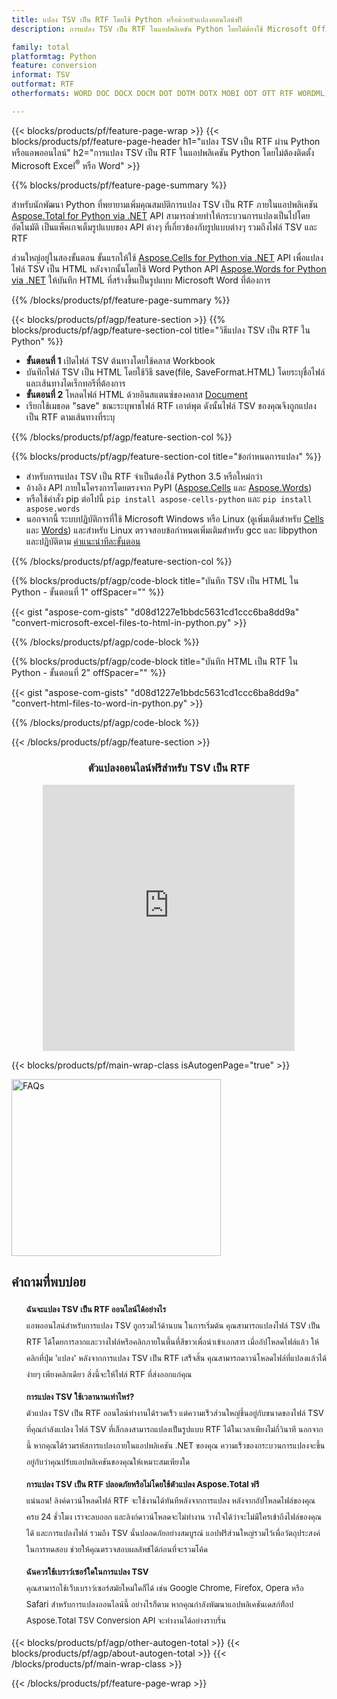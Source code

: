 ```yaml
---
title: แปลง TSV เป็น RTF โดยใช้ Python หรือด้วยตัวแปลงออนไลน์ฟรี
description: การแปลง TSV เป็น RTF ในแอปพลิเคชัน Python โดยไม่ต้องใช้ Microsoft Office หรือทางออนไลน์ ทดสอบตัวแปลง TSV เป็น RTF ออนไลน์ฟรีอย่างรวดเร็วก่อนที่จะรวมโค้ด 

family: total
platformtag: Python
feature: conversion
informat: TSV
outformat: RTF
otherformats: WORD DOC DOCX DOCM DOT DOTM DOTX MOBI ODT OTT RTF WORDML

---
```

{{< blocks/products/pf/feature-page-wrap >}}
{{< blocks/products/pf/feature-page-header h1="แปลง TSV เป็น RTF ผ่าน Python หรือแอพออนไลน์" h2="การแปลง TSV เป็น RTF ในแอปพลิเคชัน Python โดยไม่ต้องติดตั้ง Microsoft Excel<sup>&reg;</sup> หรือ Word" >}}

{{% blocks/products/pf/feature-page-summary %}}

สำหรับนักพัฒนา Python ที่พยายามเพิ่มคุณสมบัติการแปลง TSV เป็น RTF ภายในแอปพลิเคชัน [Aspose.Total for Python via .NET](https://products.aspose.com/total/python-net/) API สามารถช่วยทำให้กระบวนการแปลงเป็นไปโดยอัตโนมัติ เป็นแพ็คเกจเต็มรูปแบบของ API ต่างๆ ที่เกี่ยวข้องกับรูปแบบต่างๆ รวมถึงไฟล์ TSV และ RTF

ส่วนใหญ่อยู่ในสองขั้นตอน ขั้นแรกให้ใช้ [Aspose.Cells for Python via .NET](https://products.aspose.com/cells/python-net/) API เพื่อแปลงไฟล์ TSV เป็น HTML หลังจากนั้นโดยใช้ Word Python API [Aspose.Words for Python via .NET](https://products.aspose.com/words/python-net/) ให้บันทึก HTML ที่สร้างขึ้นเป็นรูปแบบ Microsoft Word ที่ต้องการ 

{{% /blocks/products/pf/feature-page-summary %}}

{{< blocks/products/pf/agp/feature-section >}}
{{% blocks/products/pf/agp/feature-section-col title="วิธีแปลง TSV เป็น RTF ใน Python" %}}
- **ขั้นตอนที่ 1** เปิดไฟล์ TSV ต้นทางโดยใช้คลาส Workbook
- บันทึกไฟล์ TSV เป็น HTML โดยใช้วิธี save(file, SaveFormat.HTML) โดยระบุชื่อไฟล์และเส้นทางไดเร็กทอรีที่ต้องการ
-  **ขั้นตอนที่ 2** โหลดไฟล์ HTML ด้วยอินสแตนซ์ของคลาส [Document](https://reference.aspose.com/words/python-net/aspose.words/document/)
-  เรียกใช้เมธอด "save" ขณะระบุพาธไฟล์ RTF เอาต์พุต ดังนั้นไฟล์ TSV ของคุณจึงถูกแปลงเป็น RTF ตามเส้นทางที่ระบุ

{{% /blocks/products/pf/agp/feature-section-col %}}

{{% blocks/products/pf/agp/feature-section-col title="ข้อกำหนดการแปลง" %}}

- สำหรับการแปลง TSV เป็น RTF จำเป็นต้องใช้ Python 3.5 หรือใหม่กว่า
- อ้างอิง API ภายในโครงการโดยตรงจาก PyPI ([Aspose.Cells](https://pypi.org/project/aspose-cells-python/) และ [Aspose.Words](https://pypi.org/project/aspose-words/))
-  หรือใช้คำสั่ง pip ต่อไปนี้ ```pip install aspose-cells-python``` และ ```pip install aspose.words```
-  นอกจากนี้ ระบบปฏิบัติการที่ใช้ Microsoft Windows หรือ Linux (ดูเพิ่มเติมสำหรับ [Cells](https://docs.aspose.com/cells/python-net/getting-started/#installation) และ [Words](https://docs.aspose.com/words/python-net/system-requirements/)) และสำหรับ Linux ตรวจสอบข้อกำหนดเพิ่มเติมสำหรับ gcc และ libpython และปฏิบัติตาม [คำแนะนำทีละขั้นตอน](https://docs.aspose.com/words/python-net/installation/)
 

{{% /blocks/products/pf/agp/feature-section-col %}}

{{% blocks/products/pf/agp/code-block title="บันทึก TSV เป็น HTML ใน Python - ขั้นตอนที่ 1" offSpacer="" %}}

{{< gist "aspose-com-gists" "d08d1227e1bbdc5631cd1ccc6ba8dd9a" "convert-microsoft-excel-files-to-html-in-python.py" >}}

{{% /blocks/products/pf/agp/code-block %}}

{{% blocks/products/pf/agp/code-block title="บันทึก HTML เป็น RTF ใน Python - ขั้นตอนที่ 2" offSpacer="" %}}

{{< gist "aspose-com-gists" "d08d1227e1bbdc5631cd1ccc6ba8dd9a" "convert-html-files-to-word-in-python.py" >}}

{{% /blocks/products/pf/agp/code-block %}}

{{< /blocks/products/pf/agp/feature-section >}}

<div class="container-fluid agp-content bg-white aboutfile box-1 vh100 section nopbtm">
<div class=container>
<div class=row>
<div class="demobox tc col-md-12 padding-0" align="center">

<h3>ตัวแปลงออนไลน์ฟรีสำหรับ TSV เป็น RTF</h3>

<iframe style="border: none; height: 426px;" scrolling="no" src="https://total-conversion-app-65z5r2lp.qa.k8s.dynabic.com/?to=rtf&from=tsv" id="child-iframe" width="80%"></iframe>

</div></div>
</div></div>

{{< blocks/products/pf/main-wrap-class isAutogenPage="true" >}}
<style>.howtolist li{margin-right: 0!important;line-height: 26px;position: relative;margin-bottom: 10px;font-size: 13px;list-style-type: none;}</style>
<div class="col-md-12 tl bg-gray-dark howtolist section">
  <a class="anchor" name="faqpage"></a>
  <div class="container tl dflex" itemscope="" itemtype="https://schema.org/FAQPage">
      <div class="col-md-4 howtosectiongfx">
          <img class="social-panel-hide-on-mobile" src="https://www.groupdocs.cloud/templates/brand/images/groupdocs/conversion/groupdocs_conversion-brand.png" alt="FAQs" width="335" height="283">
      </div>
      <div class="howtosection col-md-8">
          <div>
              <h2>คำถามที่พบบ่อย</h2>
              <ul>
                  <li itemscope="" itemprop="mainEntity" itemtype="https://schema.org/Question">
                      <div>
                          <span itemprop="name"><b>ฉันจะแปลง TSV เป็น RTF ออนไลน์ได้อย่างไร</b></span>
                      </div>
                      <div itemscope="" itemprop="acceptedAnswer" itemtype="https://schema.org/Answer">
                          <span itemprop="text">แอพออนไลน์สำหรับการแปลง TSV ถูกรวมไว้ด้านบน ในการเริ่มต้น คุณสามารถแปลงไฟล์ TSV เป็น RTF ได้โดยการลากและวางไฟล์หรือคลิกภายในพื้นที่สีขาวเพื่อนำเข้าเอกสาร เมื่ออัปโหลดไฟล์แล้ว ให้คลิกที่ปุ่ม 'แปลง' หลังจากการแปลง TSV เป็น RTF เสร็จสิ้น คุณสามารถดาวน์โหลดไฟล์ที่แปลงแล้วได้ง่ายๆ เพียงคลิกเดียว สิ่งนี้จะให้ไฟล์ RTF ที่ส่งออกแก่คุณ</span>
                      </div>
                  </li>
                  <li itemscope="" itemprop="mainEntity" itemtype="https://schema.org/Question">
                      <div>
                          <span itemprop="name"><b>การแปลง TSV ใช้เวลานานเท่าไหร่?</b></span>
                      </div>
                      <div itemscope="" itemprop="acceptedAnswer" itemtype="https://schema.org/Answer">
                          <span itemprop="text">ตัวแปลง TSV เป็น RTF ออนไลน์ทำงานได้รวดเร็ว แต่ความเร็วส่วนใหญ่ขึ้นอยู่กับขนาดของไฟล์ TSV ที่คุณกำลังแปลง ไฟล์ TSV ที่เล็กลงสามารถแปลงเป็นรูปแบบ RTF ได้ในเวลาเพียงไม่กี่วินาที นอกจากนี้ หากคุณได้รวมรหัสการแปลงภายในแอปพลิเคชัน .NET ของคุณ ความเร็วของกระบวนการแปลงจะขึ้นอยู่กับว่าคุณปรับแอปพลิเคชันของคุณให้เหมาะสมเพียงใด</span>
                      </div>
                  </li>
                  <li itemscope="" itemprop="mainEntity" itemtype="https://schema.org/Question">
                      <div>
                          <span itemprop="name"><b>การแปลง TSV เป็น RTF ปลอดภัยหรือไม่โดยใช้ตัวแปลง Aspose.Total ฟรี</b></span>
                      </div>
                      <div itemscope="" itemprop="acceptedAnswer" itemtype="https://schema.org/Answer">
                          <span itemprop="text">แน่นอน! ลิงค์ดาวน์โหลดไฟล์ RTF จะใช้งานได้ทันทีหลังจากการแปลง หลังจากอัปโหลดไฟล์ของคุณครบ 24 ชั่วโมง เราจะลบออก และลิงก์ดาวน์โหลดจะไม่ทำงาน วางใจได้ว่าจะไม่มีใครเข้าถึงไฟล์ของคุณได้ และการแปลงไฟล์ รวมถึง TSV นั้นปลอดภัยอย่างสมบูรณ์ แอปฟรีส่วนใหญ่รวมไว้เพื่อวัตถุประสงค์ในการทดสอบ ช่วยให้คุณตรวจสอบผลลัพธ์ได้ก่อนที่จะรวมโค้ด</span>
                      </div>
                  </li>                 
                  <li itemscope="" itemprop="mainEntity" itemtype="https://schema.org/Question">
                      <div>
                          <span itemprop="name"><b>ฉันควรใช้เบราว์เซอร์ใดในการแปลง TSV</b></span>
                      </div>
                      <div itemscope="" itemprop="acceptedAnswer" itemtype="https://schema.org/Answer">
                          <span itemprop="text">คุณสามารถใช้เว็บเบราว์เซอร์สมัยใหม่ใดก็ได้ เช่น Google Chrome, Firefox, Opera หรือ Safari สำหรับการแปลงออนไลน์นี้ อย่างไรก็ตาม หากคุณกำลังพัฒนาแอปพลิเคชันเดสก์ท็อป Aspose.Total TSV Conversion API จะทำงานได้อย่างราบรื่น</span>
                      </div>
                  </li>
              </ul>
          </div>
      </div>
  </div>
{{< blocks/products/pf/agp/other-autogen-total >}}
{{< blocks/products/pf/agp/about-autogen-total >}} 
{{< /blocks/products/pf/main-wrap-class >}}

{{< /blocks/products/pf/feature-page-wrap >}}